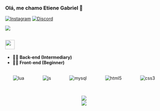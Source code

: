 ### Olá, me chamo Etiene Gabriel 🤙

[![Instagram](https://img.shields.io/badge/Instagram-E4405F?style=for-the-badge&logo=instagram&logoColor=white)](https://instagram.com/eti_gabriel)
[![Discord](https://img.shields.io/badge/Discord-7289DA?style=for-the-badge&logo=discord&logoColor=white)](https://discord.gg/MESAVhjnQG)

<p align="left">
<img src="https://github-readme-stats.vercel.app/api?username=likizao&show_icons=true&theme=dracula&count_private=true&border_radius=10&custom_title=Likizao">
</p>

## <img src="https://raw.githubusercontent.com/iampavangandhi/iampavangandhi/master/gifs/Hi.gif" width="30px"></h2>
- 👨‍💻 **Back-end (Intermediary)** 
- 👨‍💻 **Front-end (Beginner)**
  
<div align = "center" style="display:inline_block"><br/>
    <img align = "center" alt= "lua" src = "https://img.shields.io/badge/Lua-2C2D72?style=for-the-badge&logo=lua&logoColor=white"/>
    &nbsp;&nbsp;&nbsp;&nbsp;&nbsp;&nbsp;&nbsp;&nbsp;&nbsp;&nbsp;&nbsp;&nbsp;&nbsp;
    <img align = "center" alt= "js" src = "https://img.shields.io/badge/JavaScript-F7DF1E?style=for-the-badge&logo=javascript&logoColor=black"/>
    &nbsp;&nbsp;&nbsp;&nbsp;&nbsp;&nbsp;&nbsp;&nbsp;&nbsp;&nbsp;&nbsp;&nbsp;&nbsp;
    <img align = "center" alt= "mysql" src = "https://img.shields.io/badge/MySQL-00000F?style=for-the-badge&logo=mysql&logoColor=white"/>
    &nbsp;&nbsp;&nbsp;&nbsp;&nbsp;&nbsp;&nbsp;&nbsp;&nbsp;&nbsp;&nbsp;&nbsp;&nbsp;
    <img align = "center" alt= "html5" src = "https://img.shields.io/badge/HTML5-E34F26?style=for-the-badge&logo=html5&logoColor=white"/>
    &nbsp;&nbsp;&nbsp;&nbsp;&nbsp;&nbsp;&nbsp;&nbsp;&nbsp;&nbsp;&nbsp;&nbsp;&nbsp;
    <img align = "center" alt= "css3" src = "https://img.shields.io/badge/CSS3-1572B6?style=for-the-badge&logo=css3&logoColor=white"/>
    &nbsp;&nbsp;&nbsp;&nbsp;&nbsp;&nbsp;&nbsp;&nbsp;&nbsp;&nbsp;&nbsp;&nbsp;&nbsp;
</div>

<p align="center"></br>
    <a href="https://discord.gg/MESAVhjnQG">
      <img src="https://img.shields.io/discord/701967992832917505?color=7289da&label=Prodigy%20Network&logo=discord&logoColor=ffffff&style=plastic">
    </a></br>
    <a href="mailto:etienegabriel@proton.me">
      <img src="https://img.shields.io/badge/-Gmail-c14438?style=flat-square&logo=Gmail&logoColor=white&style=plastic&link=mailto:contato@likizao.dev">
    </a>
</p>
